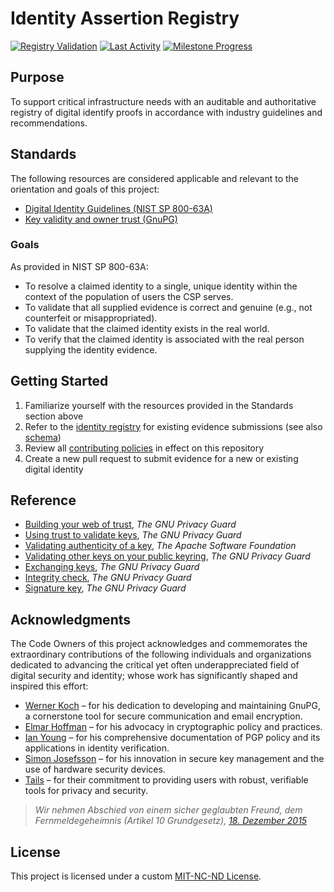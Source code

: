 # Identity Assertion Registry
[![Registry Validation](https://img.shields.io/github/actions/workflow/status/mattborja/sig3/registry-validate.yml?style=for-the-badge&labelColor=333333&color=007ec6&logo=github&logoColor=ffffff&label=Registry+Validation)](https://github.com/mattborja/sig3/actions/workflows/registry-validate.yml)
[![Last Activity](https://img.shields.io/github/last-commit/mattborja/sig3?style=for-the-badge&labelColor=333333&color=007ec6&logo=github&logoColor=ffffff&label=Last+Activity)](https://github.com/mattborja/sig3/commits)
[![Milestone Progress](https://img.shields.io/github/milestones/progress/mattborja/sig3/1?style=for-the-badge&labelColor=333333&color=007ec6&logo=github&logoColor=ffffff&label=Milestone+Progress)](https://github.com/mattborja/sig3/milestones)

## Purpose
To support critical infrastructure needs with an auditable and authoritative registry of digital identify proofs in accordance with industry guidelines and recommendations.

## Standards
The following resources are considered applicable and relevant to the orientation and goals of this project:
- [Digital Identity Guidelines (NIST SP 800-63A)](https://pages.nist.gov/800-63-3/sp800-63a.html)
- [Key validity and owner trust (GnuPG)](https://www.gnupg.org/gph/en/manual/x334.html)

### Goals
As provided in NIST SP 800-63A:
- To resolve a claimed identity to a single, unique identity within the context of the population of users the CSP serves.
- To validate that all supplied evidence is correct and genuine (e.g., not counterfeit or misappropriated).
- To validate that the claimed identity exists in the real world.
- To verify that the claimed identity is associated with the real person supplying the identity evidence.

## Getting Started
1. Familiarize yourself with the resources provided in the Standards section above
2. Refer to the [identity registry](/registry/) for existing evidence submissions (see also [schema](/SCHEMA.md))
3. Review all [contributing policies](/COMPLIANCE.md) in effect on this repository
4. Create a new pull request to submit evidence for a new or existing digital identity

## Reference
- [Building your web of trust](https://www.gnupg.org/gph/en/manual/x547.html), *The GNU Privacy Guard*
- [Using trust to validate keys](https://www.gnupg.org/gph/en/manual/x334.html#AEN384), *The GNU Privacy Guard*
- [Validating authenticity of a key](https://apache.org/info/verification.html#Validating), *The Apache Software Foundation*
- [Validating other keys on your public keyring](https://www.gnupg.org/gph/en/manual/x334.html), *The GNU Privacy Guard*
- [Exchanging keys](https://www.gnupg.org/gph/en/manual/x56.html), *The GNU Privacy Guard*
- [Integrity check](https://gnupg.org/download/integrity_check.html), *The GNU Privacy Guard*
- [Signature key](https://gnupg.org/signature_key.html), *The GNU Privacy Guard*

## Acknowledgments
The Code Owners of this project acknowledges and commemorates the extraordinary contributions of the following individuals and organizations dedicated to advancing the critical yet often underappreciated field of digital security and identity; whose work has significantly shaped and inspired this effort:

- [Werner Koch](https://www.propublica.org/article/the-worlds-email-encryption-software-relies-on-one-guy-who-is-going-broke) – for his dedication to developing and maintaining GnuPG, a cornerstone tool for secure communication and email encryption.
- [Elmar Hoffman](http://www.elho.net/crypto/policy/) – for his advocacy in cryptographic policy and practices.
- [Ian Young](https://iay.org.uk/identity/pgp/policy/2021-02-25/) – for his comprehensive documentation of PGP policy and its applications in identity verification.
- [Simon Josefsson](https://blog.josefsson.org/2014/06/23/offline-gnupg-master-key-and-subkeys-on-yubikey-neo-smartcard/) – for his innovation in secure key management and the use of hardware security devices.
- [Tails](https://tails.net/contribute/design/download_verification/) – for their commitment to providing users with robust, verifiable tools for privacy and security.

> *Wir nehmen Abschied von einem sicher geglaubten Freund, dem Fernmeldegeheimnis (Artikel 10 Grundgesetz), [18. Dezember 2015](https://lists.gnupg.org/pipermail/gnupg-users/2016-February/055173.html)*

## License
This project is licensed under a custom [MIT-NC-ND License](/LICENSE).
